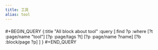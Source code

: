 ```yaml
---
title: 工具
alias: tool
---
```

###
#+BEGIN_QUERY
{:title "All block about tool"
 :query [:find ?p
  :where
  [?t :page/name "tool"]
  [?p :page/tags ?t]
  [?p :page/name ?name]
  [?b :block/page ?p]
]
}
#+END_QUERY
